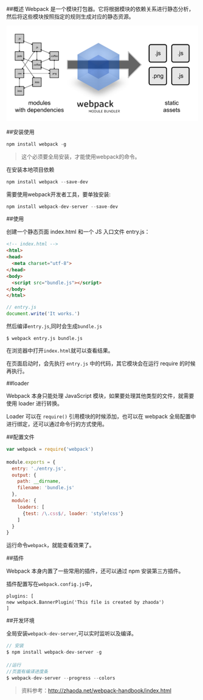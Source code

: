 ##概述
Webpack 是一个模块打包器。它将根据模块的依赖关系进行静态分析，然后将这些模块按照指定的规则生成对应的静态资源。

![](img/what-is-webpack.png)

##安装使用

```js
npm install webpack -g
```

>这个必须要全局安装，才能使用webpack的命令。

在安装本地项目依赖

```js
npm install webpack --save-dev
```

需要使用webpack开发者工具，要单独安装:

```js
npm install webpack-dev-server --save-dev
```

##使用

创建一个静态页面 index.html 和一个 JS 入口文件 entry.js：

```html
<!-- index.html -->
<html>
<head>
  <meta charset="utf-8">
</head>
<body>
  <script src="bundle.js"></script>
</body>
</html>
```


```js
// entry.js
document.write('It works.')
```

然后编译`entry.js`,同时会生成`bundle.js`

    $ webpack entry.js bundle.js

在浏览器中打开`index.html`就可以查看结果。

在页面启动时，会先执行 `entry.js` 中的代码，其它模块会在运行 require 的时候再执行。

##loader

Webpack 本身只能处理 JavaScript 模块，如果要处理其他类型的文件，就需要使用 loader 进行转换。

Loader 可以在 `require()` 引用模块的时候添加，也可以在 webpack 全局配置中进行绑定，还可以通过命令行的方式使用。

##配置文件

```js
var webpack = require('webpack')

module.exports = {
  entry: './entry.js',
  output: {
    path: __dirname,
    filename: 'bundle.js'
  },
  module: {
    loaders: [
      {test: /\.css$/, loader: 'style!css'}
    ]
  }
}
```

运行命令`webpack`，就能查看效果了。

##插件

Webpack 本身内置了一些常用的插件，还可以通过 npm 安装第三方插件。

插件配置写在`webpack.config.js`中，

    plugins: [
    new webpack.BannerPlugin('This file is created by zhaoda')
    ]


##开发环境

全局安装`webpack-dev-server`,可以实时监听以及编译。

```js
// 安装
$ npm install webpack-dev-server -g

//运行
//页面有编译进度条
$ webpack-dev-server --progress --colors

```

>资料参考：http://zhaoda.net/webpack-handbook/index.html